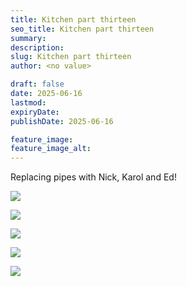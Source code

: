 ```yaml
---
title: Kitchen part thirteen
seo_title: Kitchen part thirteen
summary:
description:
slug: Kitchen part thirteen
author: <no value>

draft: false
date: 2025-06-16
lastmod:
expiryDate:
publishDate: 2025-06-16

feature_image:
feature_image_alt:
---
```

Replacing pipes with Nick, Karol and Ed!

![](/images/2356.jpeg )

![](/images/2363.jpeg )

![](/images/2364.jpeg )

![](/images/2365.jpeg )

![](/images/2366.jpeg )
